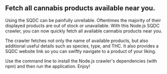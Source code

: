 ## Fetch all cannabis products available near you.

Using the SQDC can be painfully unreliable. Oftentimes the majority of their displayed products are out of stock or unavailable. With this Node.js SQDC crawler, you can now quickly fetch all available cannabis products near you.

The crawler fetches not only the name of available products, but also additional useful details such as species, type, and THC. It also provides a SQDC website link so you can swiftly navigate to a product of your liking.

Use the command line to install the Node.js crawler's dependencies (with npm) and then run the application. Enjoy!
